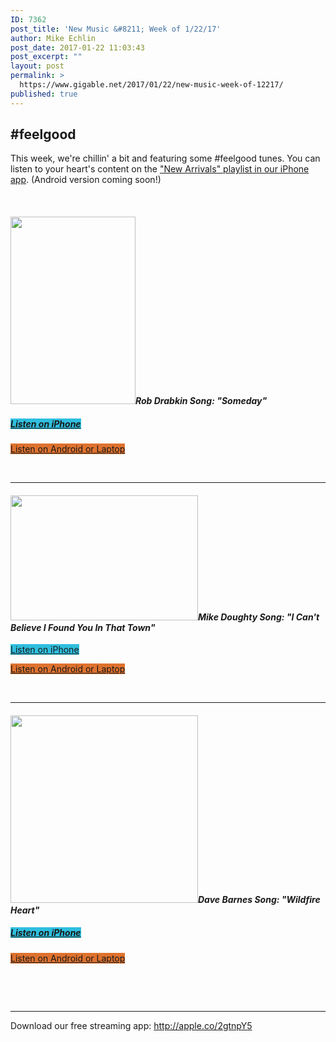 ```yaml
---
ID: 7362
post_title: 'New Music &#8211; Week of 1/22/17'
author: Mike Echlin
post_date: 2017-01-22 11:03:43
post_excerpt: ""
layout: post
permalink: >
  https://www.gigable.net/2017/01/22/new-music-week-of-12217/
published: true
---
```

<h2>#feelgood</h2>
This week, we're chillin' a bit and featuring some #feelgood tunes. You can listen to your heart's content on the <a href="http://apple.co/2gtnpY5">"New Arrivals" playlist in our iPhone app</a>. (Android version coming soon!)

&nbsp;
<h4><em><a href="https://gigable.net/wp-content/uploads/2017/01/Drabkin064.jpg"><img class="alignleft wp-image-7370 size-medium" src="https://gigable.net/wp-content/uploads/2017/01/Drabkin064-200x300.jpg" width="200" height="300" /></a><strong>Rob Drabkin</strong>
Song: "Someday"</em>
<em>
</em></h4>
<h5><a class="mb-button mb-style-traditional mb-size-default mb-corners-default mb-text-style-default " style="background-color: #2fbede;" href="http://apple.co/2gtnpY5">Listen on iPhone</a></h5>
<a class="mb-button mb-style-traditional mb-size-default mb-corners-default mb-text-style-default " style="background-color: #de722f;" href="http://bit.ly/2jpD2UF">Listen on Android or Laptop</a>

&nbsp;

<hr />

<h4><a href="https://gigable.net/wp-content/uploads/2017/01/Mike-Doughty-20.jpg"><img class="alignleft wp-image-7364 size-medium" src="https://gigable.net/wp-content/uploads/2017/01/Mike-Doughty-20-300x200.jpg" width="300" height="200" /></a><em><strong>Mike Doughty</strong></em>
<em>Song: "I Can't Believe I Found You In That Town"
</em></h4>
<a class="mb-button mb-style-traditional mb-size-default mb-corners-default mb-text-style-default " style="background-color: #2fbede;" href="http://apple.co/2gtnpY5">Listen on iPhone</a>

<a class="mb-button mb-style-traditional mb-size-default mb-corners-default mb-text-style-default " style="background-color: #de722f;" href="http://bit.ly/2jpD2UF">Listen on Android or Laptop</a>

&nbsp;

<hr />

<h4><a href="https://gigable.net/wp-content/uploads/2017/01/davebarnes.jpg"><img class="alignleft wp-image-7365 size-medium" src="https://gigable.net/wp-content/uploads/2017/01/davebarnes-300x300.jpg" width="300" height="300" /></a><em><strong>Dave Barnes</strong></em>
<em>Song: "Wildfire Heart"</em></h4>
<h5><a class="mb-button mb-style-traditional mb-size-default mb-corners-default mb-text-style-default " style="background-color: #2fbede;" href="http://apple.co/2gtnpY5">Listen on iPhone</a></h5>
<a class="mb-button mb-style-traditional mb-size-default mb-corners-default mb-text-style-default " style="background-color: #de722f;" href="http://bit.ly/2jpD2UF">Listen on Android or Laptop</a>

&nbsp;

&nbsp;

<hr />

Download our free streaming app: <a href="http://apple.co/2gtnpY5">http://apple.co/2gtnpY5</a>